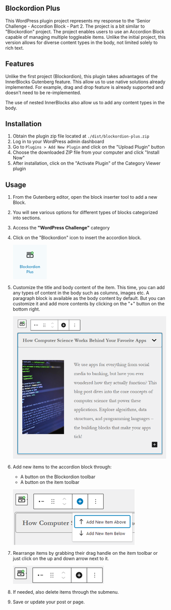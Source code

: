 ## Blockordion Plus

This WordPress plugin project represents my response to the 'Senior Challenge - Accordion Block - Part 2.
The project is a bit similar to "Blockordion" project. The project enables users to use an Accordion Block capable
of managing multiple toggleable items. Unlike the initial project, this version allows for diverse content types in the
body, not limited solely to rich text.

## Features
Unlike the first project (Blockordion), this plugin takes advantages of the InnerBlocks Gutenberg feature.
This allow us to use native solutions already implemented. For example, drag and drop feature is already
supported and doesn't need to be re-implemented.

The use of nested InnerBlocks also allow us to add any content types in the body.

## Installation

1. Obtain the plugin zip file located at `./dist/blockordion-plus.zip`
2. Log in to your WordPress admin dashboard
3. Go to `Plugins > Add New Plugin` and click on the "Upload Plugin" button
4. Choose the downloaded ZIP file from your computer and click "Install Now"
5. After installation, click on the "Activate Plugin" of the Category Viewer plugin

## Usage

1. From the Gutenberg editor, open the block inserter tool to add a new Block.
2. You will see various options for different types of blocks categorized into sections.
3. Access the **"WordPress Challenge"** category
4. Click on the "Blockordion" icon to insert the accordion block.

   ![Blockordion Icon](./docs/blockordion_plus_icon.png)

5. Customize the title and body content of the item. This time, you can add any types of content in the body such as
   columns, images etc. A paragraph block is available as the body content by default. But you can customize it and add
   more contents by clicking on the "+" button on the bottom right.

   ![Multiple Body Content Types](./docs/body_multiple_content_types.png)

6. Add new items to the accordion block through:
    - A button on the Blockordion toolbar
    - A button on the item toolbar

   ![Adding Items](./docs/add_item.png)

7. Rearrange items by grabbing their drag handle on the item toolbar or just click on the up and down arrow next to it.

   ![Rearrange Items](./docs/item_toolbar.png)

8. If needed, also delete items through the submenu.
9. Save or update your post or page.
